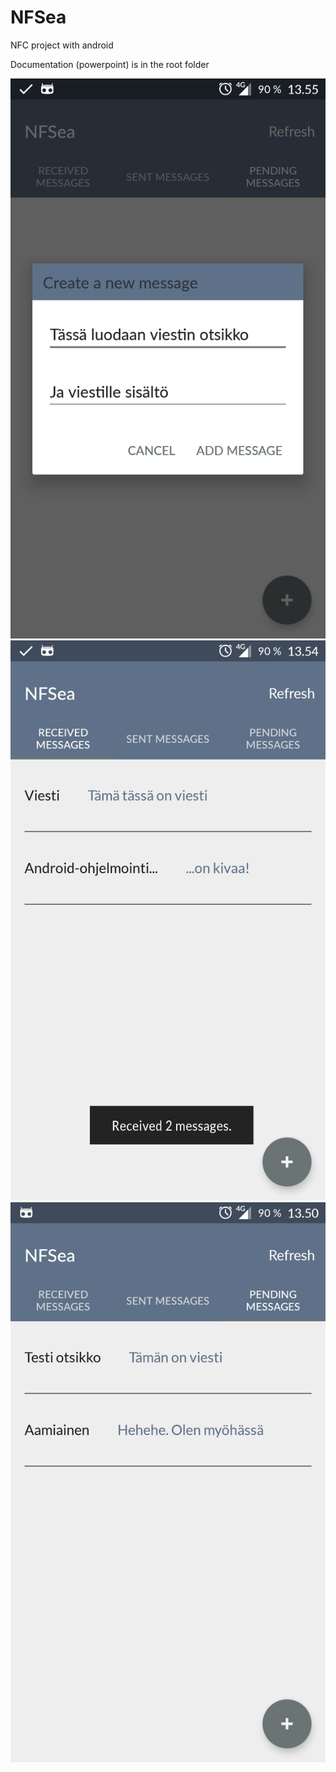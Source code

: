 # NFSea
NFC project with android

Documentation (powerpoint) is in the root folder

![screenshot](Screenshot_20161115-135550.png)     ![screenshot](Screenshot_20161115-135457.png)
![screenshot](Screenshot_20161115-135052.png)
